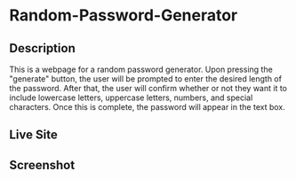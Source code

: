 # Random-Password-Generator

## Description
This is a webpage for a random password generator. Upon pressing the "generate" button, the user will be prompted to enter the desired length of the password. After that, the user will confirm whether or not they want it to include lowercase letters, uppercase letters, numbers, and special characters. Once this is complete, the password will appear in the text box.

## Live Site

## Screenshot